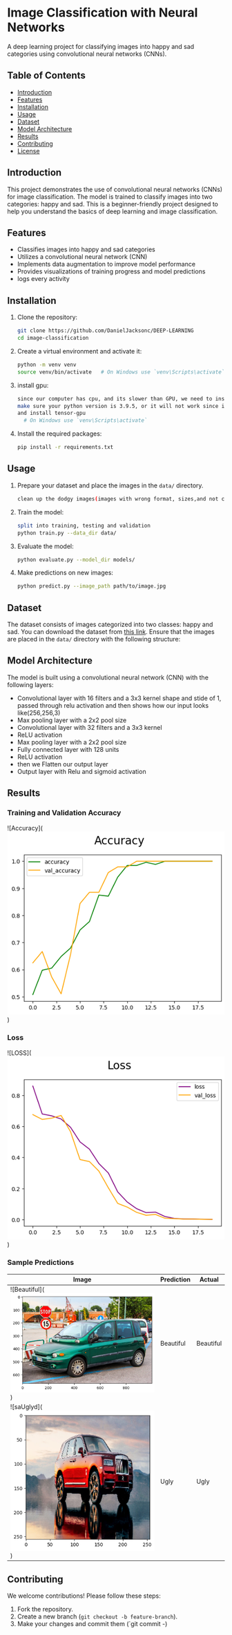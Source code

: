 # Image Classification with Neural Networks

A deep learning project for classifying images into happy and sad categories using convolutional neural networks (CNNs).

## Table of Contents

- [Introduction](#introduction)
- [Features](#features)
- [Installation](#installation)
- [Usage](#usage)
- [Dataset](#dataset)
- [Model Architecture](#model-architecture)
- [Results](#results)
- [Contributing](#contributing)
- [License](#license)

## Introduction

This project demonstrates the use of convolutional neural networks (CNNs) for image classification. The model is trained to classify images into two categories: happy and sad. This is a beginner-friendly project designed to help you understand the basics of deep learning and image classification.

## Features

- Classifies images into happy and sad categories
- Utilizes a convolutional neural network (CNN)
- Implements data augmentation to improve model performance
- Provides visualizations of training progress and model predictions
- logs every activity

## Installation

1. Clone the repository:
    ```sh
    git clone https://github.com/DanielJacksonc/DEEP-LEARNING
    cd image-classification
    ```

2. Create a virtual environment and activate it:
    ```sh
    python -m venv venv
    source venv/bin/activate   # On Windows use `venv\Scripts\activate`
    ```
3. install gpu:
    ```sh
    since our computer has cpu, and its slower than GPU, we need to install GPU in pur tensorflow.
    make sure your python version is 3.9.5, or it will not work since it deprecated.
    and install tensor-gpu 
      # On Windows use `venv\Scripts\activate`
    ```

4. Install the required packages:
    ```sh
    pip install -r requirements.txt
    ```

## Usage

1. Prepare your dataset and place the images in the `data/` directory.
   ```sh
   clean up the dodgy images(images with wrong format, sizes,and not compatible)
   ```

2. Train the model:
    ```sh
    split into training, testing and validation
    python train.py --data_dir data/
    ```

3. Evaluate the model:
    ```sh
    python evaluate.py --model_dir models/
    ```

4. Make predictions on new images:
    ```sh
    python predict.py --image_path path/to/image.jpg
    ```

## Dataset

The dataset consists of images categorized into two classes: happy and sad. You can download the dataset from [this link](https://www.google.com/search?q=very+ugly+car&sca_esv=064fbd3969a095d1&udm=2&biw=1536&bih=695&sxsrf=ADLYWILhxwjva1Lvbh1BKs8a9x3yBWQYeA%3A1718639580545&ei=3FtwZsf2INHIwN4Pi_-UmAM&ved=0ahUKEwjH1Met_-KGAxVRJNAFHYs_BTMQ4dUDCBA&uact=5&oq=very+ugly+car&gs_lp=Egxnd3Mtd2l6LXNlcnAiDXZlcnkgdWdseSBjYXIyBRAAGIAEMgUQABiABDIHEAAYgAQYGEiEJ1DgCViTI3ADeACQAQCYAZIBoAGVB6oBBDEyLjG4AQPIAQD4AQGYAg2gArgHwgIEECMYJ8ICCBAAGIAEGLEDwgIOEAAYgAQYsQMYgwEYigXCAgoQABiABBhDGIoFwgILEAAYgAQYsQMYgwHCAgYQABgFGB6YAwDiAwUSATEgQIgGAZIHBDEyLjGgB99D&sclient=gws-wiz-serp#imgrc=9soo3VKgwTZMgM&imgdii=uJlFdJn4GAl9HM). Ensure that the images are placed in the `data/` directory with the following structure:



## Model Architecture

The model is built using a convolutional neural network (CNN) with the following layers:

- Convolutional layer with 16 filters and a 3x3 kernel shape and stide of 1, passed through relu activation and then shows how our input looks like(256,256,3)
- Max pooling layer with a 2x2 pool size
- Convolutional layer with 32 filters and a 3x3 kernel
- ReLU activation
- Max pooling layer with a 2x2 pool size
- Fully connected layer with 128 units
- ReLU activation
- then we Flatten our output layer
- Output layer with Relu and sigmoid activation

## Results

### Training and Validation Accuracy


![Accuracy](![alt text](image.png)) 

### Loss

![LOSS](![alt text](image-1.png))

### Sample Predictions

| Image | Prediction | Actual |
|-------|------------|--------|
| ![Beautiful](![alt text](image-2.png)) | Beautiful  | Beautiful |
| ![saUglyd](![alt text](image-3.png)) | Ugly | Ugly |


## Contributing

We welcome contributions! Please follow these steps:

1. Fork the repository.
2. Create a new branch (`git checkout -b feature-branch`).
3. Make your changes and commit them (`git commit -)




